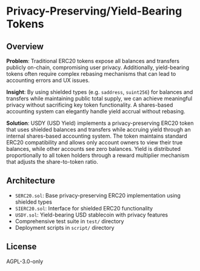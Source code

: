 # Privacy-Preserving/Yield-Bearing Tokens

## Overview

**Problem**: Traditional ERC20 tokens expose all balances and transfers publicly on-chain, compromising user privacy. Additionally, yield-bearing tokens often require complex rebasing mechanisms that can lead to accounting errors and UX issues.

**Insight**: By using shielded types (e.g. `saddress`, `suint256`) for balances and transfers while maintaining public total supply, we can achieve meaningful privacy without sacrificing key token functionality. A shares-based accounting system can elegantly handle yield accrual without rebasing.

**Solution**: USDY (USD Yield) implements a privacy-preserving ERC20 token that uses shielded balances and transfers while accruing yield through an internal shares-based accounting system. The token maintains standard ERC20 compatibility and allows only account owners to view their true balances, while other accounts see zero balances. Yield is distributed proportionally to all token holders through a reward multiplier mechanism that adjusts the share-to-token ratio.

## Architecture

- `SERC20.sol`: Base privacy-preserving ERC20 implementation using shielded types
- `SIERC20.sol`: Interface for shielded ERC20 functionality
- `USDY.sol`: Yield-bearing USD stablecoin with privacy features
- Comprehensive test suite in `test/` directory
- Deployment scripts in `script/` directory

## License

AGPL-3.0-only
